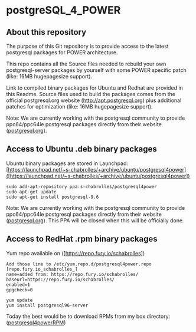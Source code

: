 # postgreSQL_4_POWER

## About this repository

The purpose of this Git repository is to provide access to the latest postgresql packages for POWER  architecture.

This repo contains all the Source files needed to rebuild your own postgresql-server packages by yourself with some POWER specific patch (like: 16MB hugepagesize support).

Link to compiled binary packages for Ubuntu and Redhat are provided in this Readme.
Source files used to build the packages comes from the official postgresql.org website (http://apt.postgresql.org) plus additional patches for optimization (like: 16MB hugepagesize support).

Note: We are currently working with the postgresql community to provide ppc64/ppc64le postgresql packages directly from their website ([postgresql.org](http://postgresql.org)).

## Access to Ubuntu .deb binary packages

Ubuntu binary packages are stored in Launchpad:
[https://launchpad.net/~s-chabrolles/+archive/ubuntu/postgresql4power]([https://launchpad.net/~s-chabrolles/+archive/ubuntu/postgresql4power])

    sudo add-apt-repository ppa:s-chabrolles/postgresql4power
    sudo apt-get update
    sudo apt-get install postgresql-9.6

Note: We are currently working with the postgresql community to provide ppc64/ppc64le postgresql packages directly from their website ([postgresql.org](https://www.postgresql.org/)). This PPA will be closed when this will be officially done.

## Access to RedHat .rpm binary packages

Yum repo available on ([https://repo.fury.io/schabrolles])

    Add those line to /etc/yum.repo.d/postgresql4power.repo
    [repo.fury.io_schabrolles_]
    name=added from: https://repo.fury.io/schabrolles/
    baseurl=https://repo.fury.io/schabrolles/
    enabled=1
    gpgcheck=0

    yum update
    yum install postgresql96-server


Today the best would be to download RPMs from my box directory:
([postgresql4powerRPM](https://ibm.box.com/v/postgresql4powerRPM))
